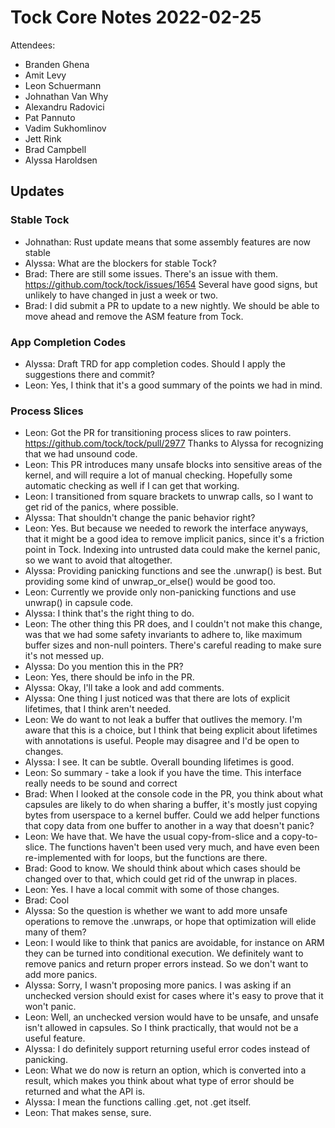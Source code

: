 # Tock Core Notes 2022-02-25

Attendees:
 - Branden Ghena
 - Amit Levy
 - Leon Schuermann
 - Johnathan Van Why
 - Alexandru Radovici
 - Pat Pannuto
 - Vadim Sukhomlinov
 - Jett Rink
 - Brad Campbell
 - Alyssa Haroldsen


## Updates

### Stable Tock
 * Johnathan: Rust update means that some assembly features are now stable
 * Alyssa: What are the blockers for stable Tock?
 * Brad: There are still some issues. There's an issue with them. https://github.com/tock/tock/issues/1654 Several have good signs, but unlikely to have changed in just a week or two.
 * Brad: I did submit a PR to update to a new nightly. We should be able to move ahead and remove the ASM feature from Tock.

### App Completion Codes
 * Alyssa: Draft TRD for app completion codes. Should I apply the suggestions there and commit?
 * Leon: Yes, I think that it's a good summary of the points we had in mind.

### Process Slices
 * Leon: Got the PR for transitioning process slices to raw pointers. https://github.com/tock/tock/pull/2977 Thanks to Alyssa for recognizing that we had unsound code.
 * Leon: This PR introduces many unsafe blocks into sensitive areas of the kernel, and will require a lot of manual checking. Hopefully some automatic checking as well if I can get that working.
 * Leon: I transitioned from square brackets to unwrap calls, so I want to get rid of the panics, where possible.
 * Alyssa: That shouldn't change the panic behavior right?
 * Leon: Yes. But because we needed to rework the interface anyways, that it might be a good idea to remove implicit panics, since it's a friction point in Tock. Indexing into untrusted data could make the kernel panic, so we want to avoid that altogether.
 * Alyssa: Providing panicking functions and see the .unwrap() is best. But providing some kind of unwrap_or_else() would be good too.
 * Leon: Currently we provide only non-panicking functions and use unwrap() in capsule code.
 * Alyssa: I think that's the right thing to do.
 * Leon: The other thing this PR does, and I couldn't not make this change, was that we had some safety invariants to adhere to, like maximum buffer sizes and non-null pointers. There's careful reading to make sure it's not messed up.
 * Alyssa: Do you mention this in the PR?
 * Leon: Yes, there should be info in the PR.
 * Alyssa: Okay, I'll take a look and add comments.
 * Alyssa: One thing I just noticed was that there are lots of explicit lifetimes, that I think aren't needed.
 * Leon: We do want to not leak a buffer that outlives the memory. I'm aware that this is a choice, but I think that being explicit about lifetimes with annotations is useful. People may disagree and I'd be open to changes.
 * Alyssa: I see. It can be subtle. Overall bounding lifetimes is good.
 * Leon: So summary - take a look if you have the time. This interface really needs to be sound and correct
 * Brad: When I looked at the console code in the PR, you think about what capsules are likely to do when sharing a buffer, it's mostly just copying bytes from userspace to a kernel buffer. Could we add helper functions that copy data from one buffer to another in a way that doesn't panic?
 * Leon: We have that. We have the usual copy-from-slice and a copy-to-slice. The functions haven't been used very much, and have even been re-implemented with for loops, but the functions are there.
 * Brad: Good to know. We should think about which cases should be changed over to that, which could get rid of the unwrap in places.
 * Leon: Yes. I have a local commit with some of those changes.
 * Brad: Cool
 * Alyssa: So the question is whether we want to add more unsafe operations to remove the .unwraps, or hope that optimization will elide many of them?
 * Leon: I would like to think that panics are avoidable, for instance on ARM they can be turned into conditional execution. We definitely want to remove panics and return proper errors instead. So we don't want to add more panics.
 * Alyssa: Sorry, I wasn't proposing more panics. I was asking if an unchecked version should exist for cases where it's easy to prove that it won't panic.
 * Leon: Well, an unchecked version would have to be unsafe, and unsafe isn't allowed in capsules. So I think practically, that would not be a useful feature.
 * Alyssa: I do definitely support returning useful error codes instead of panicking.
 * Leon: What we do now is return an option, which is converted into a result, which makes you think about what type of error should be returned and what the API is.
 * Alyssa: I mean the functions calling .get, not .get itself.
 * Leon: That makes sense, sure.

